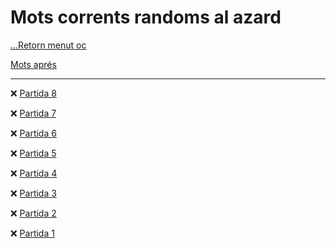 # Mots corrents randoms al azard

[...Retorn menut oc](../menu_fiches.md)

[Mots aprés](./mots_appris.md)

---

:x: [Partida 8](./fiches/fiche_2/4.md)

:x: [Partida 7](./fiches/fiche_2/3.md)

:x: [Partida 6](./fiches/fiche_2/2.md)

:x: [Partida 5](./fiches/fiche_2/1.md)

:x: [Partida 4](./fiches/fiche_1/4.md)

:x: [Partida 3](./fiches//fiche_1/3.md)

:x: [Partida 2](./fiches//fiche_1/2.md)

:x: [Partida 1](./fiches//fiche_1/1.md)
